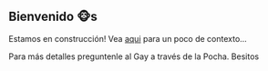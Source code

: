 ## Bienvenido 🐵s

Estamos en construcción! Vea [aqui](https://github.com/josePereiro/DesperBlog/discussions/1) para un poco de contexto...

Para más detalles preguntenle al Gay a través de la Pocha. 
Besitos
